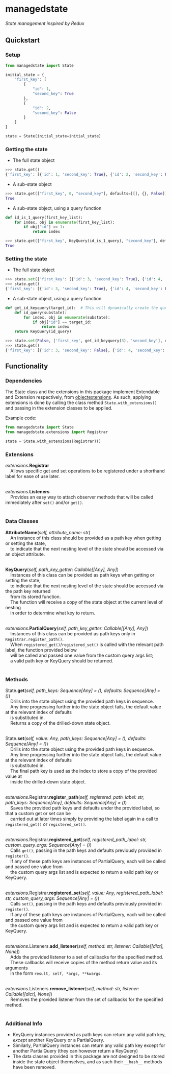 # managedstate

###### State management inspired by Redux

## Quickstart

### Setup

```python
from managedstate import State

initial_state = {
    "first_key": [
        {
            "id": 1,
            "second_key": True
        },
        {
            "id": 2,
            "second_key": False
        }
    ]
}

state = State(initial_state=initial_state)
```

### Getting the state

- The full state object
```python
>>> state.get()
{'first_key': [{'id': 1, 'second_key': True}, {'id': 2, 'second_key': False}]}
```

- A sub-state object
```python
>>> state.get(["first_key", 0, "second_key"], defaults=[[], {}, False])
True
```

- A sub-state object, using a query function
```python
def id_is_1_query(first_key_list):
    for index, obj in enumerate(first_key_list):
        if obj["id"] == 1:
            return index
```
```python
>>> state.get(["first_key", KeyQuery(id_is_1_query), "second_key"], defaults=[[], {}, False])
True
```

### Setting the state
- The full state object
```python
>>> state.set({'first_key': [{'id': 3, 'second_key': True}, {'id': 4, 'second_key': False}]})
>>> state.get()
{'first_key': [{'id': 3, 'second_key': True}, {'id': 4, 'second_key': False}]}
```

- A sub-state object, using a query function
```python
def get_id_keyquery(target_id):  # This will dynamically create the query we need, when we need it
    def id_query(substate):
        for index, obj in enumerate(substate):
            if obj["id"] == target_id:
                return index
    return KeyQuery(id_query)
```
```python
>>> state.set(False, ['first_key', get_id_keyquery(3), 'second_key'], defaults=[[], {}])
>>> state.get()
{'first_key': [{'id': 3, 'second_key': False}, {'id': 4, 'second_key': False}]}
```


## Functionality

### Dependencies

The State class and the extensions in this package implement Extendable and Extension respectively, from [objectextensions](https://github.com/immijimmi/objectextensions).
As such, applying extensions is done by calling the class method `State.with_extensions()` and passing in the extension classes to be applied.

Example code:
```python
from managedstate import State
from managedstate.extensions import Registrar

state = State.with_extensions(Registrar)()
```

### Extensions

*extensions*.**Registrar**  
&nbsp;&nbsp;&nbsp;&nbsp;Allows specific get and set operations to be registered under a shorthand label for ease of use later.  
&nbsp;

*extensions*.**Listeners**  
&nbsp;&nbsp;&nbsp;&nbsp;Provides an easy way to attach observer methods that will be called immediately after `set()` and/or `get()`.  
&nbsp;

### Data Classes

**AttributeName**(*self, attribute_name: str*)  
&nbsp;&nbsp;&nbsp;&nbsp;An instance of this class should be provided as a path key when getting or setting the state,  
&nbsp;&nbsp;&nbsp;&nbsp;to indicate that the next nesting level of the state should be accessed via an object attribute.  
&nbsp;

**KeyQuery**(*self, path_key_getter: Callable[[Any], Any]*)  
&nbsp;&nbsp;&nbsp;&nbsp;Instances of this class can be provided as path keys when getting or setting the state,  
&nbsp;&nbsp;&nbsp;&nbsp;to indicate that the next nesting level of the state should be accessed via the path key returned  
&nbsp;&nbsp;&nbsp;&nbsp;from its stored function.  
&nbsp;&nbsp;&nbsp;&nbsp;The function will receive a copy of the state object at the current level of nesting  
&nbsp;&nbsp;&nbsp;&nbsp;in order to determine what key to return.  
&nbsp;

*extensions*.**PartialQuery**(*self, path_key_getter: Callable[[Any], Any]*)  
&nbsp;&nbsp;&nbsp;&nbsp;Instances of this class can be provided as path keys only in `Registrar.register_path()`.  
&nbsp;&nbsp;&nbsp;&nbsp;When `registered_get()`/`registered_set()` is called with the relevant path label, the function provided below  
&nbsp;&nbsp;&nbsp;&nbsp;will be called and passed one value from the custom query args list;  
&nbsp;&nbsp;&nbsp;&nbsp;a valid path key or KeyQuery should be returned.  
&nbsp;

### Methods

State.**get**(*self, path_keys: Sequence[Any] = (), defaults: Sequence[Any] = ()*)  
&nbsp;&nbsp;&nbsp;&nbsp;Drills into the state object using the provided path keys in sequence.  
&nbsp;&nbsp;&nbsp;&nbsp;Any time progressing further into the state object fails, the default value at the relevant index of defaults  
&nbsp;&nbsp;&nbsp;&nbsp;is substituted in.  
&nbsp;&nbsp;&nbsp;&nbsp;Returns a copy of the drilled-down state object.  
&nbsp;

State.**set**(*self, value: Any, path_keys: Sequence[Any] = (), defaults: Sequence[Any] = ()*)  
&nbsp;&nbsp;&nbsp;&nbsp;Drills into the state object using the provided path keys in sequence.  
&nbsp;&nbsp;&nbsp;&nbsp;Any time progressing further into the state object fails, the default value at the relevant index of defaults  
&nbsp;&nbsp;&nbsp;&nbsp;is substituted in.  
&nbsp;&nbsp;&nbsp;&nbsp;The final path key is used as the index to store a copy of the provided value at  
&nbsp;&nbsp;&nbsp;&nbsp;inside the drilled-down state object.  
&nbsp;

*extensions*.Registrar.**register_path**(*self, registered_path_label: str, path_keys: Sequence[Any], defaults: Sequence[Any] = ()*)  
&nbsp;&nbsp;&nbsp;&nbsp;Saves the provided path keys and defaults under the provided label, so that a custom get or set can be  
&nbsp;&nbsp;&nbsp;&nbsp;carried out at later times simply by providing the label again in a call to `registered_get()` or `registered_set()`.  
&nbsp;

*extensions*.Registrar.**registered_get**(*self, registered_path_label: str, custom_query_args: Sequence[Any] = ()*)  
&nbsp;&nbsp;&nbsp;&nbsp;Calls `get()`, passing in the path keys and defaults previously provided in `register()`.  
&nbsp;&nbsp;&nbsp;&nbsp;If any of these path keys are instances of PartialQuery, each will be called and passed one value from  
&nbsp;&nbsp;&nbsp;&nbsp;the custom query args list and is expected to return a valid path key or KeyQuery.  
&nbsp;

*extensions*.Registrar.**registered_set**(*self, value: Any, registered_path_label: str, custom_query_args: Sequence[Any] = ()*)  
&nbsp;&nbsp;&nbsp;&nbsp;Calls `set()`, passing in the path keys and defaults previously provided in `register()`.  
&nbsp;&nbsp;&nbsp;&nbsp;If any of these path keys are instances of PartialQuery, each will be called and passed one value from  
&nbsp;&nbsp;&nbsp;&nbsp;the custom query args list and is expected to return a valid path key or KeyQuery.  
&nbsp;

*extensions*.Listeners.**add_listener**(*self, method: str, listener: Callable[[dict], None]*)  
&nbsp;&nbsp;&nbsp;&nbsp;Adds the provided listener to a set of callbacks for the specified method.  
&nbsp;&nbsp;&nbsp;&nbsp;These callbacks will receive copies of the method return value and its arguments  
&nbsp;&nbsp;&nbsp;&nbsp;in the form `result, self, *args, **kwargs`.  
&nbsp;

*extensions*.Listeners.**remove_listener**(*self, method: str, listener: Callable[[dict], None]*)  
&nbsp;&nbsp;&nbsp;&nbsp;Removes the provided listener from the set of callbacks for the specified method.  
&nbsp;

### Additional Info

- KeyQuery instances provided as path keys can return any valid path key, *except* another KeyQuery or a PartialQuery.
- Similarly, PartialQuery instances can return any valid path key except for another PartialQuery (they can however return a KeyQuery)
- The data classes provided in this package are not designed to be stored inside the state object themselves, and as such their `__hash__` methods have been removed.
